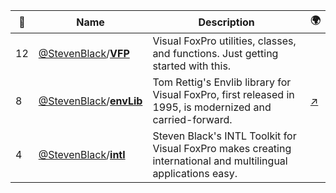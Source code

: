 |:star2: | Name | Description | 🌍|
|---|---|---|---|
|12|[@StevenBlack](https://github.com/StevenBlack)/[**VFP**](https://github.com/StevenBlack/VFP)|Visual FoxPro utilities, classes, and functions. Just getting started with this.||
|8|[@StevenBlack](https://github.com/StevenBlack)/[**envLib**](https://github.com/StevenBlack/envLib)|Tom Rettig's Envlib library for Visual FoxPro, first released in 1995, is modernized and carried-forward.|[:arrow_upper_right:](http://stevenblack.github.com/envLib/)|
|4|[@StevenBlack](https://github.com/StevenBlack)/[**intl**](https://github.com/StevenBlack/intl)|Steven Black's INTL Toolkit for Visual FoxPro makes creating international and multilingual applications easy.||

